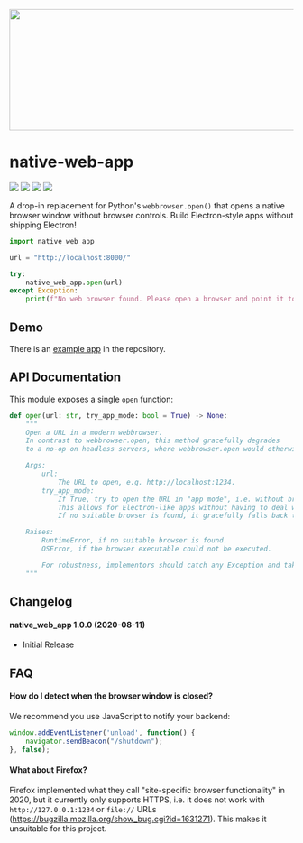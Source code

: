 <p align="center">
    <img width="600" height="215" src="https://uploads.hi.ls/2020-08/example-app.png">
</p>

# native-web-app
![](https://img.shields.io/pypi/wheel/native-web-app.svg)
![](https://img.shields.io/pypi/v/native-web-app.svg)
![](https://img.shields.io/pypi/pyversions/native-web-app.svg)
![](https://img.shields.io/pypi/l/native-web-app.svg)

A drop-in replacement for Python's `webbrowser.open()` 
that opens a native browser window without browser controls. Build Electron-style apps without shipping Electron!

```python
import native_web_app

url = "http://localhost:8000/"

try:
    native_web_app.open(url)
except Exception:
    print(f"No web browser found. Please open a browser and point it to {url}.")
```

## Demo

There is an [example app](https://github.com/mhils/native_web_app/blob/master/example-app.pyw) in the repository.

## API Documentation

This module exposes a single `open` function:

```python
def open(url: str, try_app_mode: bool = True) -> None:
    """
    Open a URL in a modern webbrowser.
    In contrast to webbrowser.open, this method gracefully degrades
    to a no-op on headless servers, where webbrowser.open would otherwise open lynx.

    Args:
        url:
            The URL to open, e.g. http://localhost:1234.
        try_app_mode:
            If True, try to open the URL in "app mode", i.e. without browser controls.
            This allows for Electron-like apps without having to deal with Electron.
            If no suitable browser is found, it gracefully falls back to a regular browser instance.

    Raises:
        RuntimeError, if no suitable browser is found.
        OSError, if the browser executable could not be executed.

        For robustness, implementors should catch any Exception and take that as a signal that opening the URL failed.
    """
```

## Changelog

#### native_web_app 1.0.0 (2020-08-11)

 - Initial Release

## FAQ

#### How do I detect when the browser window is closed?

We recommend you use JavaScript to notify your backend:

```javascript
window.addEventListener('unload', function() {
    navigator.sendBeacon("/shutdown");
}, false);
```

#### What about Firefox?

Firefox implemented what they call "site-specific browser functionality" in 2020, 
but it currently only supports HTTPS, i.e. it does not work with `http://127.0.0.1:1234` 
or `file://` URLs (<https://bugzilla.mozilla.org/show_bug.cgi?id=1631271>).
This makes it unsuitable for this project.